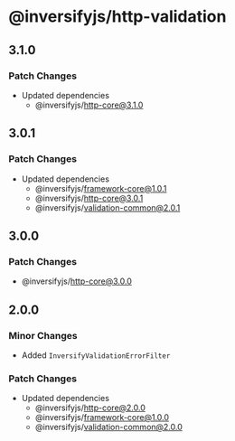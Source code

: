 # @inversifyjs/http-validation

## 3.1.0

### Patch Changes

- Updated dependencies
  - @inversifyjs/http-core@3.1.0

## 3.0.1

### Patch Changes

- Updated dependencies
  - @inversifyjs/framework-core@1.0.1
  - @inversifyjs/http-core@3.0.1
  - @inversifyjs/validation-common@2.0.1

## 3.0.0

### Patch Changes

- @inversifyjs/http-core@3.0.0

## 2.0.0

### Minor Changes

- Added `InversifyValidationErrorFilter`

### Patch Changes

- Updated dependencies
  - @inversifyjs/http-core@2.0.0
  - @inversifyjs/framework-core@1.0.0
  - @inversifyjs/validation-common@2.0.0

